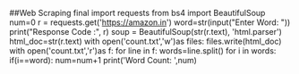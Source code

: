 ##Web Scraping final
import requests
from bs4 import BeautifulSoup
num=0
r = requests.get('https://amazon.in')
word=str(input("Enter Word: "))
print("Response Code :", r) 
soup = BeautifulSoup(str(r.text), 'html.parser')
html_doc=str(r.text)
with open('count.txt','w')as files:
  files.write(html_doc)
with open('count.txt','r')as f:
  for line in f:
    words=line.split()
    for i in words:
      if(i==word):
        num=num+1
print('Word Count: ',num)
